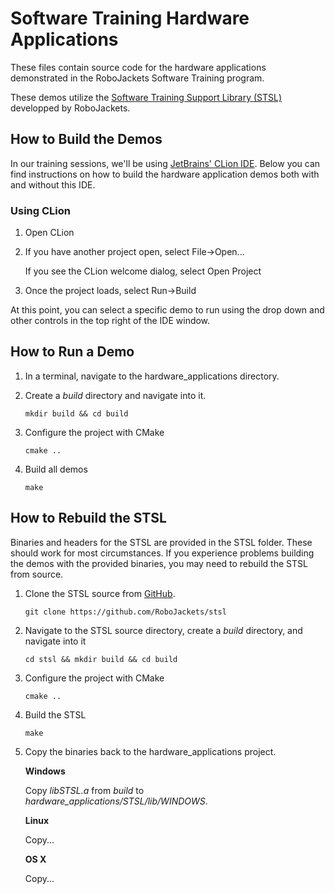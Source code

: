 # Software Training Hardware Applications #

These files contain source code for the hardware applications demonstrated in the RoboJackets Software Training program.

These demos utilize the [Software Training Support Library (STSL)](https://github.com/RoboJackets/stsl) developped by RoboJackets.

## How to Build the Demos ##

In our training sessions, we'll be using [JetBrains' CLion IDE](https://www.jetbrains.com/clion/). Below you can find instructions on how to build the hardware application demos both with and without this IDE.

### Using CLion ###

1. Open CLion

2. If you have another project open, select File->Open...

   If you see the CLion welcome dialog, select Open Project
   
3. Once the project loads, select Run->Build

At this point, you can select a specific demo to run using the drop down and other controls in the top right of the IDE window.

## How to Run a Demo ##

1. In a terminal, navigate to the hardware_applications directory.

2. Create a _build_ directory and navigate into it.

   ```mkdir build && cd build```
   
3. Configure the project with CMake

   ```cmake ..```
   
4. Build all demos

   ```make```

## How to Rebuild the STSL ##

Binaries and headers for the STSL are provided in the STSL folder. These should work for most circumstances. If you experience problems building the demos with the provided binaries, you may need to rebuild the STSL from source.

1. Clone the STSL source from [GitHub](https://github.com/RoboJackets/stsl).

   ```git clone https://github.com/RoboJackets/stsl```

2. Navigate to the STSL source directory, create a _build_ directory, and navigate into it

   ```cd stsl && mkdir build && cd build```
   
3. Configure the project with CMake

   ```cmake ..```
   
4. Build the STSL

   ```make```
   
5. Copy the binaries back to the hardware_applications project.
   
   __Windows__
   
   Copy _libSTSL.a_ from _build_ to _hardware_applications/STSL/lib/WINDOWS_.
   
   __Linux__
   
   Copy...

   __OS X__
   
   Copy...
